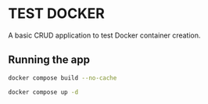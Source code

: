 # TEST DOCKER

A basic CRUD application to test Docker container creation.

## Running the app

```bash
docker compose build --no-cache
```

```bash
docker compose up -d
```

